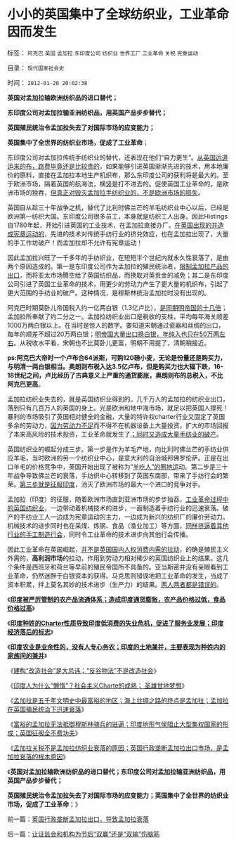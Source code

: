 # 小小的英国集中了全球纺织业，工业革命因而发生

标签： `阿克巴` `英国` `孟加拉` `东印度公司` `纺织业` `世界工厂` `工业革命` `关税` `宪章运动` 

目录： `现代国家社会史`

时间： `2012-01-20 20:02:38`

**英国对孟加拉输欧洲纺织品的进口替代；**

**东印度公司对孟加拉输亚洲纺织品，用英国产品步步替代；**

**英国殖民统治令孟加拉失去了对国际市场的应变能力；**

**英国集中了全世界的纺织业市场，促成了工业革命**；

东印度公司对孟加拉传统手纺织业的替代，还表现在他们“自力更生”。[从英国远道运来的布，路费毕竟还是比较贵的](../../../2011/9/20/忽视远洋成本是历史学界普遍错误.md)，如果能够引进英国渐渐先进的技术，用本地廉价的原料，直接在孟加拉本地生产机织布，那么东印度公司的获利将是最大的。至于欧洲市场，隔着英国的航海法，横竖是打不进去的。促使英国工业革命的，是欧洲市场的独吞，[但真正对毁灭孟加拉手纺织业的，不是欧洲市场的损失](../../../2011/9/19/德国，日本和孟加拉的关税保护.md)。

英国自从趁三十年战争之机，替代了比利时佛兰芒的羊毛纺织业中心以后，已经是欧洲第一纺织大国。东印度公司很多员工，本身就是纺织工人出身。因此Histings自1780年起，开始引进英国的工业技术，在孟加拉直接办厂。[在英国出现的并造成宪章运动的](../../../2011/12/11/宪章运动是愚昧的义和团，英国早期工会的成长.md)，先进的技术对传统手纺行业的挤兑效应，也在孟加拉出现了，大量的手工作坊破产！而孟加拉却不允许有宪章运动！

因此孟加拉兴旺了一千多年的手纺织业，在短短半个世纪内就永久性衰落了，是由两个原因造成的。第一是东印度公司作为孟加拉的殖民统治者，[限制孟加拉产品的出口](../../../2010/11/2/“垄断是否合理”与“是否应干预垄断”.md)，而将亚太市场腾空给了英国纺织品，而换取对英贡金的减免；其二是东印度公司引进了英国工业革命的技术，用更少的劳动力产生了更大量的机织布，引起了更大范围的手纺业的破产。这种情况，是穆斯林统治孟加拉时没有出现的。

阿克巴时期莫卧儿帝国税入约一亿两白银（1.3亿卢比），[是同期明帝国的十几倍](../../../2010/8/27/明朝对华汉社会摧残远甚蒙古入侵.md)；孟加拉所奉献了约二分之一。孟加拉纺织业出口是税收的支柱，平均每年海关顺差1000万两白银以上。在当时是惊人的数字。要知道宋朝通过瓷器和丝绸的出口，每年的顺差不超过20万两白银；[明帝国大量出口换白银，年纯入也只在50万两左右](../../../2008/11/3/亡于内需不振！今天仍是明朝吗？.md)。从税收水平看，宋朝也不比莫卧儿更富，明朝不用提了，清朝稍接近。

**ps:阿克巴大帝时一个卢布合64派斯，可购120磅小麦，无论是份量还是购买力，与明清一两白银相当。奥朗则布税入达3.5亿卢布，但是购买力也大辐下跌，16-18世纪之间，卢比经历了古典意义上严重的通货膨胀，奥朗则布的总税入，不比阿克巴更高**。

孟加拉纺织业失去的，就是英国纺织业得到的。几千万人的孟加拉的纺织业出口，落到只有几百万人的英国的身上。光是欧洲和地中海市场，就足以把英国人撑死！暴利的市场吸引了英国相对健全的金融，大量的特许权charter行业又固定了英国多余的劳动力，[因为劳动力不足](../../../2011/3/7/资本主义前的行会户籍制度和农民工.md)而不得不在机器设备上大量投资，扩大的市场回报了本来高风险的技术投资，工业革命就发生了[；同时又造成大量手纺业的破产](../../../2011/12/13/工会活动集中在夕阳行业,“向弱者倾斜”将导致社会停滞.md)。

英国纺织业的崛起分成三步。第一步是作为羊毛产地，向比利时佛兰芒的手纺业供应羊毛，当时欧洲的另一个纺织业中心，是意大利的自治城邦佛罗伦萨。正是在出口羊毛的价格竞争中，英国开始出现了被称为“[羊吃人”的圈地运](../../../2011/3/10/圈地运动和耕地红线.md)动。第二步是三十年战争导致佛兰芒的衰落，手纺织中心转移到了英国东南部，带来了手纺行会的繁荣。[第三步就是征服印度](../../../2008/12/18/英国征服印度是法治商业经济行为的成功.md)，消灭了欧洲市场的最大一个进口的竞争对手。

孟加拉（印度）的征服，随着欧洲市场直到亚洲市场的步步独吞，[工业革命过程中的英国纺织业](../../../2011/12/12/英国工业革命时的社会结构和农民处境.md)，一边带动着机械技术的进步，一面制造着手纺行业的迅速衰落。破产的手纺业工人一边成为宪章运动的主力，一边成为新兴的纺织厂的廉价劳动力。机械技术的进步同时也在采煤、炼钢、食品（渔业加工）等方面，[同样挤逼着其他行业的手工制造行会](../../../2011/12/15/大部分英国老百姓，没有享受到工业革命前的进步；.md)，同时令工业革命的技术进步向其他行会传播。

因此工业革命在英国崛起，[并不是英国国内人权消费内需的拉动](../../../2011/12/23/工业革命前英国的内需市场比清朝落后.md)，的确是殖民主义外需的，**高利润市场**的拉动，作用到劳动力相对稀少的英国纺织业上的结果。这几个条件是西班牙和荷兰等早前的殖民帝国所不具备的。亚当斯密并没有亲眼看到工业革命，仍然迷醉于白银资本的获得。马克思则错误地把工业革命的发生，当成了资本积累，拌上莫名其妙的技术进步（生产力）的结果。[两人两者都是错误的](../../../2010/10/30/工业革命是通货紧缩和市场扩大而不是资本积累.md)。

《[**印度被严厉管制的农产品流通体系；造成印度通货膨胀，农产品价格过低，食品价格过高**](../../../2012/1/19/印度农民的菜篮子悲剧形成机理.md)》

《[**印度种姓的Charter性质导致印度低消费的失业危机，促进了服务业发展；印度经济落后的标志**](../../../2012/1/19/印度种姓的“合理性”和“超前发展”的服务业.md)》

《[**印度农业是业余性的，没有人专心务农；印度的土地兼并，主要表现为种姓内的家族间的兼并**](../../../2012/1/19/印度凯恩斯主义下的土地兼并，业余性质的农业.md)》

《[建构“改造社会”是大忌讳；“反谷物法”不是改造社会](../../../2012/1/19/建构社会是大忌讳；“反谷物法”不是革命.md)》

《[印度人为什么“懒惰”？社会主义Charte的成熟； 圣雄甘地梦想](../../../2012/1/20/印度人的“懒惰”，Charter的种姓，圣雄甘地的梦想.md)》

《[孟加拉是五千年文明史中最富裕的地区；海上丝绸之路的终点是孟加拉；孟加拉在英国殖民统治下迅速衰落](../../../2012/1/15/孟加拉是世界富裕总冠军，海上丝绸之路的终点.md)》

《[富裕的孟加拉无法抵御穆斯林骑兵的进逼；印度地形气侯阻止大型集权国家的形成；英国征服全不费功夫](../../../2012/1/20/印度地形气侯阻止大型国家形成，穆斯林骑兵和英国的入侵.md)》

《[孟加拉关税不是孟加拉纺织业衰落的原因；英国行政垄断孟加拉出口市场，是孟加拉衰落的根本原因](../../../2012/1/20/英国行政垄断孟加拉出口，导致孟加拉衰落.md)》

《**英国对孟加拉输欧洲纺织品的进口替代；东印度公司对孟加拉输亚洲纺织品，用英国产品步步替代；**

**英国殖民统治令孟加拉失去了对国际市场的应变能力；英国集中了全世界的纺织业市场，促成了工业革命**；》



前一篇：[英国行政垄断孟加拉出口，导致孟加拉衰落](../../../2012/1/20/英国行政垄断孟加拉出口，导致孟加拉衰落.md)

后一篇：[让证监会和机构为节后“双赢”还是“双输”伤脑筋](../../../2012/1/20/让证监会和机构为节后“双赢”还是“双输”伤脑筋.md)